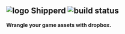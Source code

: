 ![logo](https://www.dropbox.com/meta_dl/eyJzdWJfcGF0aCI6ICIiLCAidGVzdF9saW5rIjogZmFsc2UsICJzZXJ2ZXIiOiAiZGwuZHJvcGJveHVzZXJjb250ZW50LmNvbSIsICJpdGVtX2lkIjogbnVsbCwgImlzX2RpciI6IGZhbHNlLCAidGtleSI6ICJleW5ya3JtNTZqdnpqbDcifQ/AAGRa3bGdrXq-ER0rX4ujfhWdXMXYc1tc21-2XjtiJNh0Q)
Shipperd ![build status](https://travis-ci.org/svblm/shipperd.svg?branch=master)
-----

**Wrangle your game assets with dropbox.**

